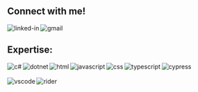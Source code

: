 ## Connect with me!
[<img align="left" alt="linked-in" src="https://img.shields.io/badge/linkedin-%230077B5.svg?&style=for-the-badge&logo=linkedin&logoColor=white" />](https://www.linkedin.com/in/dawidchorazy/)
[<img align="left" alt="gmail" src="https://img.shields.io/badge/Gmail-D14836?style=for-the-badge&logo=gmail&logoColor=white" />](mailto:dawid.chorazy03@gmail.com)
<br/>
## Expertise:
<img align="left" alt="c#" src="https://img.shields.io/badge/C%23-239120?style=for-the-badge&logo=csharp&logoColor=white" />
<img align="left" alt="dotnet" src="https://img.shields.io/badge/.NET-512BD4?style=for-the-badge&logo=dotnet&logoColor=white" />
<img align="left" alt="html" src="https://img.shields.io/badge/HTML5-E34F26?style=for-the-badge&logo=html5&logoColor=white" />
<img align="left" alt="javascript" src="https://img.shields.io/badge/JavaScript-323330?style=for-the-badge&logo=javascript&logoColor=F7DF1E" />
<img align="left" alt="css" src="https://img.shields.io/badge/CSS3-1572B6?style=for-the-badge&logo=css3&logoColor=white" />
<img align="left" alt="typescript" src="https://img.shields.io/badge/TypeScript-007ACC?style=for-the-badge&logo=typescript&logoColor=white" />
<img align="left" alt="cypress" src="https://img.shields.io/badge/Cypress-17202C?style=for-the-badge&logo=cypress&logoColor=white" />
<br/>
<br/>
<img align="left" alt="vscode" src="https://img.shields.io/badge/VSCode-0078D4?style=for-the-badge&logo=visual%20studio%20code&logoColor=white" />
<img align="left" alt="rider" src="https://img.shields.io/badge/Rider-000000?style=for-the-badge&logo=Rider&logoColor=white" />



